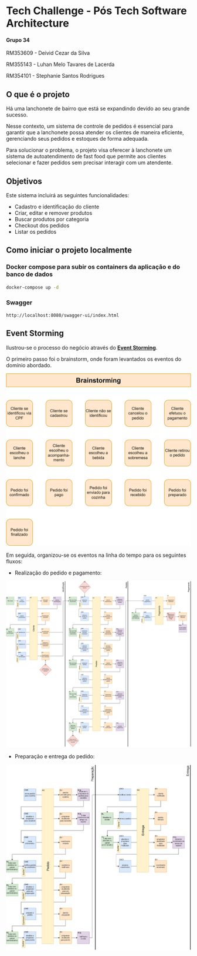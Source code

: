 # Tech Challenge - Pós Tech Software Architecture

#### Grupo 34

RM353609 - Deivid Cezar da Silva

RM355143 - Luhan Melo Tavares de Lacerda

RM354101 - Stephanie Santos Rodrigues

## O que é o projeto

Há uma lanchonete de bairro que está se expandindo devido ao seu grande sucesso.

Nesse contexto, um sistema de controle de pedidos é essencial para garantir que a lanchonete possa atender os clientes de maneira eficiente, gerenciando seus pedidos e estoques de forma adequada.

Para solucionar o problema, o projeto visa oferecer à lanchonete um sistema de autoatendimento de fast food que permite aos clientes selecionar e fazer pedidos sem precisar interagir com um atendente.

## Objetivos

Este sistema incluirá as seguintes funcionalidades:

- Cadastro e identificação do cliente
- Criar, editar e remover produtos
- Buscar produtos por categoria
- Checkout dos pedidos
- Listar os pedidos 

## Como iniciar o projeto localmente

### Docker compose para subir os containers da aplicação e do banco de dados

```bash
docker-compose up -d
```

### Swagger

```
http://localhost:8080/swagger-ui/index.html
```

## Event Storming

Ilustrou-se o processo do negócio através do [**Event Storming**](assets/event-storming).

O primeiro passo foi o brainstorm, onde foram levantados os eventos do domínio abordado.

<p align = "center">
  <img src = assets/event-storming/Brainstorming.svg>
</p>

Em seguida, organizou-se os eventos na linha do tempo para os seguintes fluxos:

- Realização do pedido e pagamento:

<p align = "center">
  <img src = assets/event-storming/Pedido-pagamento.svg>
</p>

- Preparação e entrega do pedido:

<p align = "center">
  <img src = assets/event-storming/Preparacao-entrega.svg>
</p>
